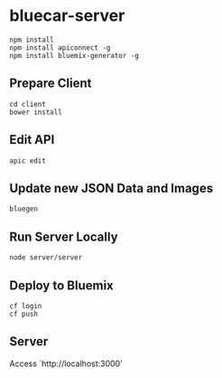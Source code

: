 # bluecar-server

```
npm install
npm install apiconnect -g
npm install bluemix-generator -g
```

## Prepare Client
```
cd client
bower install
```

## Edit API
```
apic edit 
```

## Update new JSON Data and Images
```
bluegen
```

## Run Server Locally
```
node server/server
```

## Deploy to Bluemix
```
cf login 
cf push
```
## Server
Access `http://localhost:3000'


